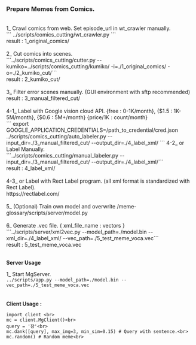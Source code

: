<h3><b>Prepare Memes from Comics.</b></h3><br>
1_ Crawl comics from web. Set episode_url in wt_crawler manually.<br>
```
../scripts/comics_cutting/wt_crawler.py
```
<br>
result : 1_original_comics/ <br>
<br>
2_ Cut comics into scenes.<br>
```../scripts/comics_cutting/cutter.py --kumiko=../scripts/comics_cutting/kumiko/ -i=./1_original_comics/ -o=./2_kumiko_cut/```
<br>
result : 2_kumiko_cut/<br>
<br>
3_ Filter error scenes manually. (GUI environment with sftp recommended) <br>
result : 3_manual_filtered_cut/<br>
<br>
4-1_ Label with Google vision cloud API. {free : 0-1K/month}, {$1.5 : 1K-5M/month}, {$0.6 : 5M+/month} {price/1K : count/month}<br>
```
export GOOGLE_APPLICATION_CREDENTIALS=/path_to_credential/cred.json
../scripts/comics_cutting/auto_labeler.py --input_dir=./3_manual_filtered_cut/ --output_dir=./4_label_xml/
```
4-2_ or Label Manually. <br>
```../scripts/comics_cutting/manual_labeler.py --input_dir=./3_manual_filtered_cut/ --output_dir=./4_label_xml/```
<br>
result : 4_label_xml/ <br>
<br>
4-3_ or Label with Rect Label program. (all xml format is standardized with Rect Label).<br>
https://rectlabel.com/ <br>
<br>
5_ (Optional) Train own model and overwrite /meme-glossary/scripts/server/model.py <br>
<br>
6_ Generate .vec file. { xml_file_name : vectors } <br>
```../scripts/server/xml2vec.py --model_path=./model.bin --xml_dir=./4_label_xml/ --vec_path=./5_test_meme_voca.vec```
<br>
result : 5_test_meme_voca.vec <br>
<br>

<b>Server Usage</b><br>

1_ Start MgServer. <br>
```../scripts/app.py --model_path=./model.bin --vec_path=./5_test_meme_voca.vec```
<br>
<br>
<br>
<b>Client Usage :</b> <br>
```
import client <br>
mc = client.MgClient()<br>
query = '잠'<br>
mc.dank([query], max_img=3, min_sim=0.15) # Query with sentence.<br>
mc.random() # Random meme<br>
```
<br>
